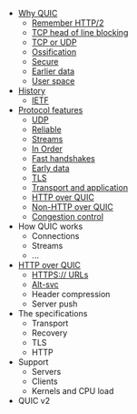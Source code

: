 * [Why QUIC](why-quic.md)
    * [Remember HTTP/2](why-h2.md)
    * [TCP head of line blocking](why-tcphol.md)
    * [TCP or UDP](why-tcpudp.md)
    * [Ossification](why-ossification.md)
    * [Secure](why-secure.md)
    * [Earlier data](why-earlierdata.md)
    * [User space](why-userspace.md)
* [History](history.md)
    * [IETF](history-ietf.md)
* [Protocol features](the-protocol.md)
    * [UDP](feature-udp.md)
    * [Reliable](feature-reliable.md)
    * [Streams](feature-streams.md)
    * [In Order](feature-inorder.md)
    * [Fast handshakes](feature-handshakes.md)
    * [Early data](feature-earlydata.md)
    * [TLS](feature-tls.md)
    * [Transport and application](feature-trans-app.md)
    * [HTTP over QUIC](feature-http.md)
    * [Non-HTTP over QUIC](feature-nonhttp.md)
    * [Congestion control](feature-congestion.md)
* How QUIC works
    * Connections
    * Streams
    * ...
* [HTTP over QUIC](hq.md)
    * [HTTPS:// URLs](hq-https.md)
    * [Alt-svc](hq-altsvc.md)
    * Header compression
    * Server push
* The specifications
    * Transport
    * Recovery
    * TLS
    * HTTP
* Support
    * Servers
    * Clients
    * Kernels and CPU load
* QUIC v2
